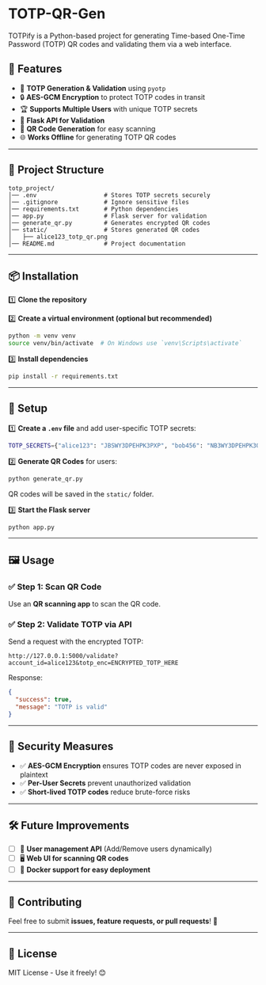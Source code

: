 # TOTP-QR-Gen

TOTPify is a Python-based project for generating Time-based One-Time Password (TOTP) QR codes and validating them via a web interface.

## 🚀 Features
- 🔑 **TOTP Generation & Validation** using `pyotp`
- 🔒 **AES-GCM Encryption** to protect TOTP codes in transit
- 🏆 **Supports Multiple Users** with unique TOTP secrets
- 📡 **Flask API for Validation**
- 📱 **QR Code Generation** for easy scanning
- 🌐 **Works Offline** for generating TOTP QR codes

---

## 📂 Project Structure
```
totp_project/
│── .env                   # Stores TOTP secrets securely
│── .gitignore             # Ignore sensitive files
│── requirements.txt       # Python dependencies
│── app.py                 # Flask server for validation
│── generate_qr.py         # Generates encrypted QR codes
│── static/                # Stores generated QR codes
│   ├── alice123_totp_qr.png
│── README.md              # Project documentation
```

---

## 📦 Installation
1️⃣ **Clone the repository**

2️⃣ **Create a virtual environment (optional but recommended)**
```bash
python -m venv venv
source venv/bin/activate  # On Windows use `venv\Scripts\activate`
```

3️⃣ **Install dependencies**
```bash
pip install -r requirements.txt
```

---

## 🔧 Setup
1️⃣ **Create a `.env` file** and add user-specific TOTP secrets:
```bash
TOTP_SECRETS={"alice123": "JBSWY3DPEHPK3PXP", "bob456": "NB3WY3DPEHPK3QWE"}
```

2️⃣ **Generate QR Codes** for users:
```bash
python generate_qr.py
```
QR codes will be saved in the `static/` folder.

3️⃣ **Start the Flask server**
```bash
python app.py
```

---

## 🖼️ Usage
### ✅ **Step 1: Scan QR Code**
Use an **QR scanning app** to scan the QR code.

### ✅ **Step 2: Validate TOTP via API**
Send a request with the encrypted TOTP:
```
http://127.0.0.1:5000/validate?account_id=alice123&totp_enc=ENCRYPTED_TOTP_HERE
```
Response:
```json
{
  "success": true,
  "message": "TOTP is valid"
}
```

---

## 🔐 Security Measures
- ✅ **AES-GCM Encryption** ensures TOTP codes are never exposed in plaintext
- ✅ **Per-User Secrets** prevent unauthorized validation
- ✅ **Short-lived TOTP codes** reduce brute-force risks

---

## 🛠️ Future Improvements
- [ ] 🔄 **User management API** (Add/Remove users dynamically)
- [ ] 🖥️ **Web UI for scanning QR codes**
- [ ] 📡 **Docker support for easy deployment**

---

## 🤝 Contributing
Feel free to submit **issues, feature requests, or pull requests**! 🚀

---

## 📜 License
MIT License - Use it freely! 😊

